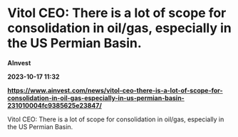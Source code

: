 # Vitol CEO: There is a lot of scope for consolidation in oil/gas, especially in the US Permian Basin.
**AInvest**

**2023-10-17 11:32**

**https://www.ainvest.com/news/vitol-ceo-there-is-a-lot-of-scope-for-consolidation-in-oil-gas-especially-in-us-permian-basin-231010004fc9385625e23847/**

Vitol CEO: There is a lot of scope for consolidation in oil/gas, especially in the US Permian Basin.